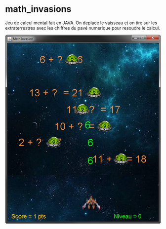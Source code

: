 # math_invasions

Jeu de calcul mental fait en JAVA. On deplace le vaisseau et on tire sur les extraterrestres avec les chiffres du pavé numerique pour resoudre le calcul.

 ![alt text](/screenshot/game.png) 